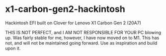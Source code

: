 # x1-carbon-gen2-hackintosh
Hackintosh EFI built on Clover for Lenovo X1 Carbon Gen 2 (20A7)


THIS IS NOT PERFECT, and I AM NOT RESPONSIBLE FOR YOUR PC blowing up.
Was fairly stable for me, however, I have now moved on to M1. This has not, and will not be maintained going forward. Use as inspiration and build upon it. 
